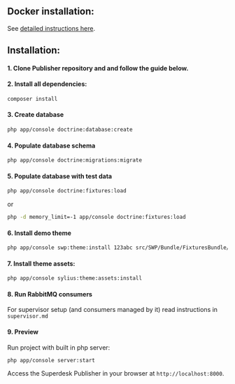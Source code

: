 ## Docker installation:

See [detailed instructions here](docker/README.md).

## Installation:

#### 1. Clone Publisher repository and and follow the guide below.

#### 2. Install all dependencies:

```bash
composer install
```

#### 3. Create database

```bash
php app/console doctrine:database:create
```

#### 4. Populate database schema

```bash
php app/console doctrine:migrations:migrate
```

#### 5. Populate database with test data
 

```bash
php app/console doctrine:fixtures:load
```

or 

```bash
php -d memory_limit=-1 app/console doctrine:fixtures:load
```

#### 6. Install demo theme

```bash
php app/console swp:theme:install 123abc src/SWP/Bundle/FixturesBundle/Resources/themes/DefaultTheme/ -f -p
```


#### 7. Install theme assets:

```bash
php app/console sylius:theme:assets:install
```

#### 8. Run RabbitMQ consumers

For supervisor setup (and consumers managed by it) read instructions in `supervisor.md`

#### 9. Preview

Run project with built in php server:

```bash
php app/console server:start
```

Access the Superdesk Publisher in your browser at `http://localhost:8000`.

